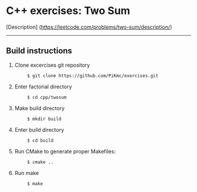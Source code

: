 C++ exercises: Two Sum
======================

[Description] (https://leetcode.com/problems/two-sum/description/)

------------------
Build instructions
------------------

1. Clone excercises git repository
```shell
        $ git clone https://github.com/PiKmc/exercises.git
```
2. Enter factorial directory
```shell
        $ cd cpp/twosum
```
3. Make build directory
```shell
        $ mkdir build
```
4. Enter build directory
```shell
        $ cd build
```
5. Run CMake to generate proper Makefiles:
```shell
        $ cmake ..
```
6. Run make
```shell   
        $ make
```
